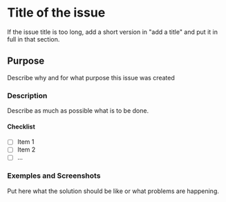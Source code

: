 # Title of the issue

If the issue title is too long, add a short version in "add a title" and put it in full in that section.

<!-- Não remova esta seção -->
## Purpose

Describe why and for what purpose this issue was created

<!-- Não remova esta seção -->
### Description

Describe as much as possible what is to be done.

#### Checklist

- [ ] Item 1
- [ ] Item 2
- [ ] ...

### Exemples and Screenshots

Put here what the solution should be like or what problems are happening.
